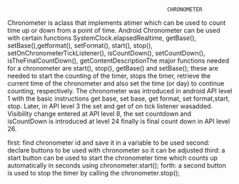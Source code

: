                                                       CHRONOMETER

Chronometer is aclass that implements atimer which can be used to count time up or down from a point of time. Android Chronometer can be used with certain functions SystemClock.elapsedRealtime, getBase(), setBase(),getformat(), setFormat(), start(), stop(), setOnChronometerTickListener(), isCountDown(), setCountDown(), isTheFinalCountDown(), getContentDescriptionThe major functions needed for a chronometer are start(), stop(), getBase() and setBase(); these are needed to start the counting of the timer, stops the timer, retrieve the current time of the chronometer and also set the time (or day) to continue counting, respectively. The chronometer was introduced in android API level 1 with the basic instructions get base, set base, get format, set format,start, stop. Later, in API level 3 the set and get of on tick listener wasadded. Visibility change entered at API level 8, the set countdown and isCountDown is introduced at level 24 finally is final count down in API level 26.



first: find chronometer id and save it in a variable to be used
second: declare buttons to be used with chronometer so it can be adjusted 
third: a start button can be used to start the chronometer time which counts up automatically in seconds using chronometer.start();
forth: a second button is used to stop the timer by calling the chronometer.stop();  
